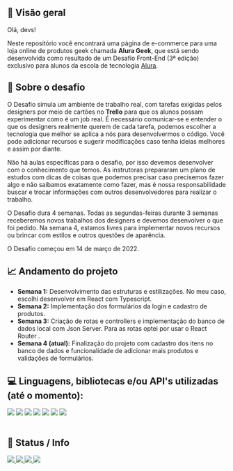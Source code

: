## 🔎 **Visão geral**

Olá, devs!

Neste repositório você encontrará uma página de e-commerce para uma loja online de produtos geek chamada **Alura Geek**, que está sendo desenvolvida como resultado de um Desafio Front-End (3ª edição) exclusivo para alunos da escola de tecnologia [Alura](https://www.alura.com.br).

## 🦾 **Sobre o desafio**

O Desafio simula um ambiente de trabalho real, com tarefas exigidas pelos designers por meio de cartões no **Trello** para que os alunos possam experimentar como é um job real. É necessário comunicar-se e entender o que os designers realmente querem de cada tarefa, podemos escolher a tecnologia que melhor se aplica a nós para desenvolvermos o código. Você pode adicionar recursos e sugerir modificações caso tenha ideias melhores e assim por diante.

Não há aulas específicas para o desafio, por isso devemos desenvolver com o conhecimento que temos. As instrutoras prepararam um plano de estudos com dicas de coisas que podemos precisar caso precisemos fazer algo e não saibamos exatamente como fazer, mas é nossa responsabilidade buscar e trocar informações com outros desenvolvedores para realizar o trabalho.

O Desafio dura 4 semanas. Todas as segundas-feiras durante 3 semanas receberemos novos trabalhos dos designers e devemos desenvolver o que foi pedido. Na semana 4, estamos livres para implementar novos recursos ou brincar com estilos e outros questões de aparência.

O Desafio começou em 14 de março de 2022.

## 📈 **Andamento do projeto**

- **Semana 1:** Desenvolvimento das estruturas e estilizações. No meu caso, escolhi desenvolver em React com Typescript.
- **Semana 2:** Implementação dos formulários da login e cadastro de produtos.
- **Semana 3:** Criação de rotas e controllers e implementação do banco de dados local com Json Server. Para as rotas optei por usar o React Router .
- **Semana 4 (atual):** Finalização do projeto com cadastro dos itens no banco de dados e funcionalidade de adicionar mais produtos e validações de formulários.

## 💻 Linguagens, bibliotecas e/ou API's utilizadas (até o momento):

<div>
  <img src="https://img.shields.io/badge/REACT-0A81D1?style=for-the-badge&logo=react&logoColor=white">
   <img src="https://img.shields.io/badge/React router-F7DF1E?style=for-the-badge&logo=reactrouter&logoColor=black">
   <img src="https://img.shields.io/badge/typescript-314CB6?style=for-the-badge&logo=typescript&logoColor=white">
  <img src="https://img.shields.io/badge/tailwindcss-19647E?style=for-the-badge&logo=tailwindcss&logoColor=white">
  <img src="https://img.shields.io/badge/css-FF8427?style=for-the-badge&logo=css3&logoColor=white">
  <img src="https://img.shields.io/badge/Node.js-43853D?style=for-the-badge&logo=node.js&logoColor=white" />
  <img src="https://img.shields.io/badge/jason-server-404D59?style=for-the-badge&logo=json&logoColor=%2361DAFB" />

</div>
<br>

## 🚩 Status / Info
[
![](https://img.shields.io/badge/npm-v.8.1.0-blue)
![](https://img.shields.io/github/stars/rickalves/alurageek.svg)
![](https://img.shields.io/github/commit-activity/w/rickalves/alurageek.svg)
![](https://img.shields.io/github/license/rickalves/alurageek.svg)
](https://github.com/rickalves/alurageek/blob/main/README.md)
